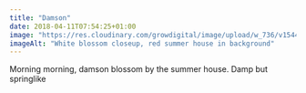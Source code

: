 ```yaml
---
title: "Damson"
date: 2018-04-11T07:54:25+01:00
image: "https://res.cloudinary.com/growdigital/image/upload/w_736/v1544109402/damson-blossom-41382003011.jpg"
imageAlt: "White blossom closeup, red summer house in background"
---
```


Morning morning, damson blossom by the summer house. Damp but springlike

